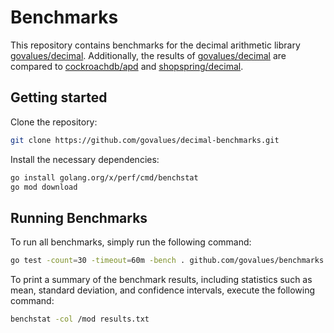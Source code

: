 # Benchmarks

This repository contains benchmarks for the decimal arithmetic library [govalues/decimal].
Additionally, the results of [govalues/decimal] are compared to [cockroachdb/apd] and [shopspring/decimal].

## Getting started

Clone the repository:

```bash
git clone https://github.com/govalues/decimal-benchmarks.git
```

Install the necessary dependencies:

```bash
go install golang.org/x/perf/cmd/benchstat
go mod download
```

## Running Benchmarks

To run all benchmarks, simply run the following command:

```bash
go test -count=30 -timeout=60m -bench . github.com/govalues/benchmarks > results.txt
```

To print a summary of the benchmark results, including statistics such as mean,
standard deviation, and confidence intervals, execute the following command:

```bash
benchstat -col /mod results.txt
```

[govalues/decimal]: https://github.com/govalues/decimal
[shopspring/decimal]: https://github.com/govalues/decimal
[cockroachdb/apd]: https://github.com/cockroachdb/apd
